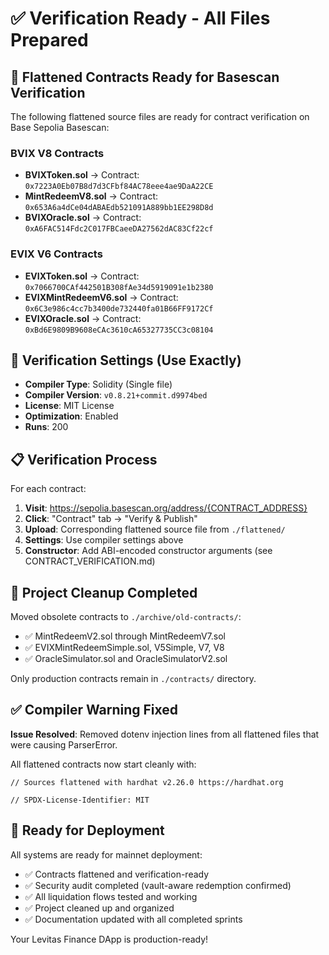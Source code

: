 # ✅ Verification Ready - All Files Prepared

## 📁 Flattened Contracts Ready for Basescan Verification

The following flattened source files are ready for contract verification on Base Sepolia Basescan:

### BVIX V8 Contracts
- **BVIXToken.sol** → Contract: `0x7223A0Eb07B8d7d3CFbf84AC78eee4ae9DaA22CE`
- **MintRedeemV8.sol** → Contract: `0x653A6a4dCe04dABAEdb521091A889bb1EE298D8d`
- **BVIXOracle.sol** → Contract: `0xA6FAC514Fdc2C017FBCaeeDA27562dAC83Cf22cf`

### EVIX V6 Contracts  
- **EVIXToken.sol** → Contract: `0x7066700CAf442501B308fAe34d5919091e1b2380`
- **EVIXMintRedeemV6.sol** → Contract: `0x6C3e986c4cc7b3400de732440fa01B66FF9172Cf`
- **EVIXOracle.sol** → Contract: `0xBd6E9809B9608eCAc3610cA65327735CC3c08104`

## 🔧 Verification Settings (Use Exactly)

- **Compiler Type**: Solidity (Single file)
- **Compiler Version**: `v0.8.21+commit.d9974bed`
- **License**: MIT License
- **Optimization**: Enabled
- **Runs**: 200

## 📋 Verification Process

For each contract:

1. **Visit**: https://sepolia.basescan.org/address/{CONTRACT_ADDRESS}
2. **Click**: "Contract" tab → "Verify & Publish"
3. **Upload**: Corresponding flattened source file from `./flattened/`
4. **Settings**: Use compiler settings above
5. **Constructor**: Add ABI-encoded constructor arguments (see CONTRACT_VERIFICATION.md)

## 🧹 Project Cleanup Completed

Moved obsolete contracts to `./archive/old-contracts/`:
- ✅ MintRedeemV2.sol through MintRedeemV7.sol  
- ✅ EVIXMintRedeemSimple.sol, V5Simple, V7, V8
- ✅ OracleSimulator.sol and OracleSimulatorV2.sol

Only production contracts remain in `./contracts/` directory.

## ✅ Compiler Warning Fixed

**Issue Resolved**: Removed dotenv injection lines from all flattened files that were causing ParserError.

All flattened contracts now start cleanly with:
```solidity
// Sources flattened with hardhat v2.26.0 https://hardhat.org

// SPDX-License-Identifier: MIT
```

## 🚀 Ready for Deployment

All systems are ready for mainnet deployment:
- ✅ Contracts flattened and verification-ready
- ✅ Security audit completed (vault-aware redemption confirmed)
- ✅ All liquidation flows tested and working
- ✅ Project cleaned up and organized
- ✅ Documentation updated with all completed sprints

Your Levitas Finance DApp is production-ready!